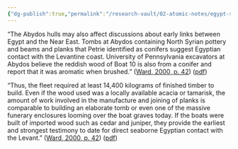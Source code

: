 ```yaml
---
{"dg-publish":true,"permalink":"/research-vault/02-atomic-notes/egypt-s-abydos-boat-graves-show-ties-to-the-levant-and-imported-cedar-wood/"}
---
```


“The Abydos hulls may also affect discussions about early links between Egypt and the Near East. Tombs at Abydos containing North Syrian pottery and beams and planks that Petrie identified as conifers suggest Egyptian contact with the Levantine coast. University of Pennsylvania excavators at Abydos believe the reddish wood of Boat 10 is also from a conifer and report that it was aromatic when brushed.” ([Ward, 2000, p. 42](zotero://select/library/items/Z98WYCE6)) ([pdf](zotero://open-pdf/library/items/UD954MWU?page=52&annotation=G3R2HDMR))

“Thus, the fleet required at least 14,400 kilograms of finished timber to build. Even if the wood used was a locally available acacia or tamarisk, the amount of work involved in the manufacture and joining of planks is comparable to building an elaborate tomb or even one of the massive funerary enclosures looming over the boat graves today. If the boats were built of imported wood such as cedar and juniper, they provide the earliest and strongest testimony to date for direct seaborne Egyptian contact with the Levant.” ([Ward, 2000, p. 42](zotero://select/library/items/Z98WYCE6)) ([pdf](zotero://open-pdf/library/items/UD954MWU?page=52&annotation=4TIJ7SYC))